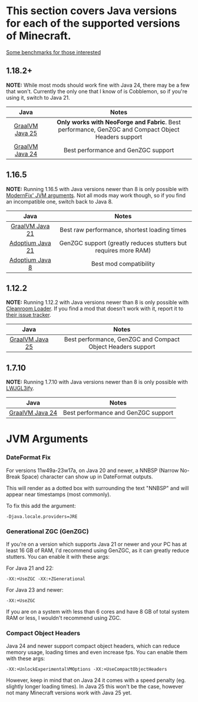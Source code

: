 # This section covers Java versions for each of the supported versions of Minecraft.

[Some benchmarks for those interested](java-benchmarks.md)

## 1.18.2+

**NOTE:** While most mods should work fine with Java 24, there may be a few that won't. Currently the only one that I know of is Cobblemon, so if you're using it, switch to Java 21.

| Java | Notes |
|:---:|:---:|
| [GraalVM Java 25](https://github.com/graalvm/oracle-graalvm-ea-builds/releases) | **Only works with NeoForge and Fabric**. Best performance, GenZGC and Compact Object Headers support |
| [GraalVM Java 24](https://www.graalvm.org/downloads/) | Best performance and GenZGC support |

## 1.16.5

**NOTE:** Running 1.16.5 with Java versions newer than 8 is only possible with [ModernFix' JVM arguments](https://github.com/embeddedt/ModernFix/wiki/1.16---required-arguments-for-Java-17). Not all mods may work though, so if you find an incompatible one, switch back to Java 8.

| Java | Notes |
|:---:|:---:|
| [GraalVM Java 21](https://www.graalvm.org/downloads/) | Best raw performance, shortest loading times |
| [Adoptium Java 21](https://adoptium.net/temurin/releases/?version=21&package=jre) | GenZGC support (greatly reduces stutters but requires more RAM) |
| [Adoptium Java 8](https://adoptium.net/temurin/releases/?version=8&package=jre) | Best mod compatibility |

## 1.12.2

**NOTE:** Running 1.12.2 with Java versions newer than 8 is only possible with [Cleanroom Loader](https://github.com/CleanroomMC/Cleanroom). If you find a mod that doesn't work with it, report it to [their issue tracker](https://github.com/CleanroomMC/Cleanroom/issues).

| Java | Notes |
|:---:|:---:|
| [GraalVM Java 25](https://github.com/graalvm/oracle-graalvm-ea-builds/releases) | Best performance, GenZGC and Compact Object Headers support |

## 1.7.10

**NOTE:** Running 1.7.10 with Java versions newer than 8 is only possible with [LWJGL3ify](https://modrinth.com/mod/lwjgl3ify).

| Java | Notes |
|:---:|:---:|
| [GraalVM Java 24](https://www.graalvm.org/downloads/) | Best performance and GenZGC support |

# JVM Arguments

### DateFormat Fix

For versions 11w49a-23w17a, on Java 20 and newer, a NNBSP (Narrow No-Break Space) character can show up in DateFormat outputs.

This will render as a dotted box with surrounding the text "NNBSP" and will appear near timestamps (most commonly).

To fix this add the argument:

``
-Djava.locale.providers=JRE
``

### Generational ZGC (GenZGC)

If you're on a version which supports Java 21 or newer and your PC has at least 16 GB of RAM, I'd recommend using GenZGC, as it can greatly reduce stutters. You can enable it with these args:

For Java 21 and 22:

``
-XX:+UseZGC -XX:+ZGenerational
``

For Java 23 and newer: 

``
-XX:+UseZGC
``

If you are on a system with less than 6 cores and have 8 GB of total system RAM or less, I wouldn't recommend using ZGC.

### Compact Object Headers

Java 24 and newer support compact object headers, which can reduce memory usage, loading times and even increase fps. You can enable them with these args: 

``
-XX:+UnlockExperimentalVMOptions -XX:+UseCompactObjectHeaders
``

However, keep in mind that on Java 24 it comes with a speed penalty (eg. slightly longer loading times). In Java 25 this won't be the case, however not many Minecraft versions work with Java 25 yet.
